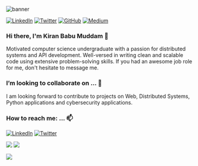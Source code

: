 ![banner](https://media-exp1.licdn.com/dms/image/C5116AQERHM1Nhqq_6Q/profile-displaybackgroundimage-shrink_350_1400/0?e=1600300800&v=beta&t=5SwL6SSMthqxNPuwb2WhdiFZebKwMlrLIKJxgbPONvI)

[![LinkedIn](https://img.shields.io/badge/LinkedIn-kiranbabumuddam-blue?style=flat-square&logo=linkedin)](https://www.linkedin.com/in/kiranbabumuddam/)
[![Twitter](https://img.shields.io/twitter/follow/kiranbabumuddam?style=flat-square&logo=twitter)](https://twitter.com/kiranbabumuddam)
[![GitHub](https://img.shields.io/badge/GitHub-kiranbabumuddam-lightgrey?style=flat-square&logo=github)](https://www.github.com/kiranbabumuddam/)
[![Medium](https://img.shields.io/badge/Medium-kiranbabumuddam-green?style=flat-square&logo=medium)](https://medium.com/@kiranbabumuddam)

### Hi there, I'm Kiran Babu Muddam 👋

Motivated computer science undergraduate with a passion for distributed systems and API development. Well-versed in writing clean and scalable code using extensive problem-solving skills. If you had an awesome job role for me, don't hesitate to message me. 


###  I’m looking to collaborate on ... 👯

I am looking forward to contribute to projects on Web, Distributed Systems, Python applications and cybersecurity applications.

###  How to reach me: ... 📫

[![LinkedIn](https://img.shields.io/badge/LinkedIn-kiranbabumuddam-blue?style=flat-square&logo=linkedin)](https://www.linkedin.com/in/kiranbabumuddam/)
[![Twitter](https://img.shields.io/twitter/follow/kiranbabumuddam?style=flat-square&logo=twitter)](https://twitter.com/kiranbabumuddam)

![](https://github-readme-stats.vercel.app/api?username=kiranbabumuddam&count_private=true&hide_border=true&include_all_commits=true&hide=issues&show_icons=true)
![](https://github-readme-stats.vercel.app/api/top-langs/?username=kiranbabumuddam&layout=compact&hide_border=true)

![](https://komarev.com/ghpvc/?username=kiranbabumuddam&color=green&style=flat-square&label=Guests)


